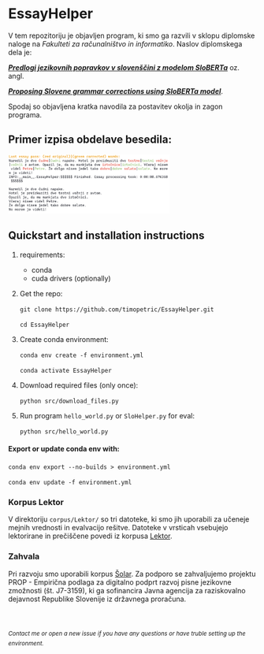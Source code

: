 # EssayHelper

V tem repozitoriju je objavljen program, ki smo ga razvili v sklopu diplomske naloge na *Fakulteti za računalništvo in informatiko*.
Naslov diplomskega dela je:

[***Predlogi jezikovnih popravkov v slovenščini z modelom SloBERTa***](https://repozitorij.uni-lj.si/IzpisGradiva.php?id=139688&lang=slv) oz. angl.

[***Proposing Slovene grammar corrections using SloBERTa model***](https://repozitorij.uni-lj.si/IzpisGradiva.php?id=139688&lang=eng).

Spodaj so objavljena kratka navodila za postavitev okolja in zagon programa.


## Primer izpisa obdelave besedila:

<img src="images/primer_konca_izpisa.png" width="65%">



## Quickstart and installation instructions
1. requirements:
    - conda
    - cuda drivers (optionally)
2. Get the repo:

    `git clone https://github.com/timopetric/EssayHelper.git`

    `cd EssayHelper`

3. Create conda environment:

    `conda env create -f environment.yml`
    
    `conda activate EssayHelper`

4. Download required files (only once):

    `python src/download_files.py`

5. Run program `hello_world.py` or `SloHelper.py` for eval:

    `python src/hello_world.py`


#### Export or update conda env with:

`conda env export --no-builds > environment.yml`

`conda env update -f environment.yml`



### Korpus Lektor
V direktoriju `corpus/Lektor/` so tri datoteke, ki smo jih uporabili za učeneje mejnih vrednosti in evalvacijo rešitve.
Datoteke v vrsticah vsebujejo lektorirane in prečiščene povedi iz korpusa [Lektor](https://slovenscina.u3p.si/korpusi/lektor/).


### Zahvala
Pri razvoju smo uporabili korpus [Šolar](http://hdl.handle.net/11356/1589). Za podporo se zahvaljujemo projektu PROP - Empirična podlaga za digitalno podprt razvoj pisne jezikovne zmožnosti (št. J7-3159), ki ga sofinancira Javna agencija za raziskovalno dejavnost Republike Slovenije iz državnega proračuna.



<br><br>
<sub>*Contact me or open a new issue if you have any questions or have truble setting up the environment.*</sub>
